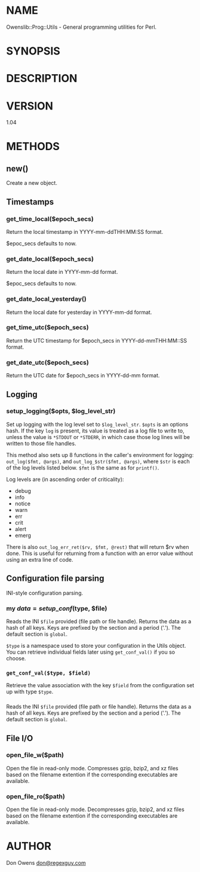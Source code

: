 # NAME

Owenslib::Prog::Utils - General programming utilities for Perl.

# SYNOPSIS

# DESCRIPTION

# VERSION

1.04

# METHODS

## new()

Create a new object.

## Timestamps

### get\_time\_local($epoch\_secs)

Return the local timestamp in YYYY-mm-ddTHH:MM:SS format.

$epoc\_secs defaults to now.

### get\_date\_local($epoch\_secs)

Return the local date in YYYY-mm-dd format.

$epoc\_secs defaults to now.

### get\_date\_local\_yesterday()

Return the local date for yesterday in YYYY-mm-dd format.

### get\_time\_utc($epoch\_secs)

Return the UTC timestamp for $epoch\_secs in YYYY-dd-mmTHH:MM::SS format.

### get\_date\_utc($epoch\_secs)

Return the UTC date for $epoch\_secs in YYYY-dd-mm format.

## Logging

### setup\_logging($opts, $log\_level\_str)

Set up logging with the log level set to
`$log_level_str`. `$opts` is an options hash. If the key `log`
is present, its value is treated as a log file to write to,
unless the value is `*STDOUT` or `*STDERR`, in which case those
log lines will be written to those file handles.

This method also sets up 8 functions in the caller's environment
for logging:  `out_log($fmt, @args)`, and
`out_log_$str($fmt, @args)`, where `$str` is each of the log levels listed
below. `$fmt` is the same as for `printf()`.

Log levels are (in ascending order of criticality):

- debug
- info
- notice
- warn
- err
- crit
- alert
- emerg

There is also `out_log_err_ret($rv, $fmt, @rest)` that will
return $rv when done. This is useful for returning from a
function with an error value without using an extra line of code.

## Configuration file parsing

INI-style configuration parsing.

### my $data = setup\_conf($type, $file)

Reads the INI `$file` provided (file path or file handle). Returns the
data as a hash of all keys. Keys are prefixed by the section and a period ('.').
The default section is `global`.

`$type` is a namespace used to store your configuration in the Utils object.
You can retrieve individual fields later using `get_conf_val()` if you
so choose.

### `get_conf_val($type, $field)`

Retrieve the value association with the key `$field` from the configuration
set up with type `$type`.

### 

Reads the INI `$file` provided (file path or file handle). Returns the
data as a hash of all keys. Keys are prefixed by the section and a period ('.').
The default section is `global`.

## File I/O

### open\_file\_w($path)

Open the file in read-only mode. Compresses gzip, bzip2, and xz
files based on the filename extention if the corresponding
executables are available.

### open\_file\_ro($path)

Open the file in read-only mode. Decompresses gzip, bzip2, and xz
files based on the filename extention if the corresponding
executables are available.

# AUTHOR

Don Owens <don@regexguy.com>
